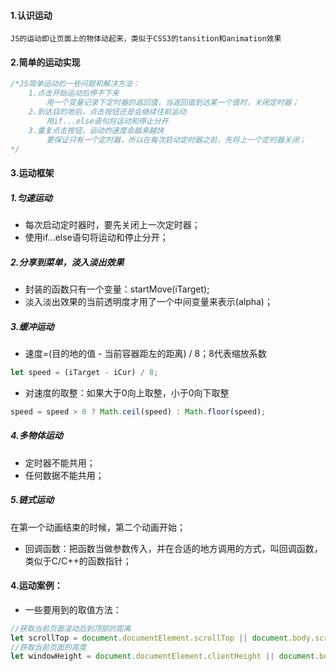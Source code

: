 #### 1.认识运动
	JS的运动即让页面上的物体动起来，类似于CSS3的tansition和animation效果
#### 2.简单的运动实现
```javascript
/*JS简单运动的一些问题和解决方法：
	1.点击开始运动后停不下来
		用一个变量记录下定时器的返回值，当返回值到达某一个值时，关闭定时器；
	2.到达目的地后，点击按钮还是会继续往前运动
		用if...else语句将运动和停止分开
	3.重复点击按钮，运动的速度会越来越快
		要保证只有一个定时器，所以在每次启动定时器之前，先将上一个定时器关闭；
*/
```
#### 3.运动框架
##### 1.匀速运动
- 每次启动定时器时，要先关闭上一次定时器；
- 使用if...else语句将运动和停止分开；
##### 2.分享到菜单，淡入淡出效果
- 封装的函数只有一个变量：startMove(iTarget);
- 淡入淡出效果的当前透明度才用了一个中间变量来表示(alpha)；
##### 3.缓冲运动
- 速度=(目的地的值 - 当前容器距左的距离) / 8；8代表缩放系数
```javascript
let speed = (iTarget - iCur) / 8;
```
- 对速度的取整：如果大于0向上取整，小于0向下取整
```javascript
speed = speed > 0 ? Math.ceil(speed) : Math.floor(speed);
```
##### 4.多物体运动
- 定时器不能共用；
- 任何数据不能共用；
##### 5.链式运动
在第一个动画结束的时候，第二个动画开始；
- 回调函数：把函数当做参数传入，并在合适的地方调用的方式，叫回调函数，类似于C/C++的函数指针；

#### 4.运动案例：
- 一些要用到的取值方法：
```javascript
//获取当前页面滚动后到顶部的距离
let scrollTop = document.documentElement.scrollTop || document.body.scrollTop;
//获取当前页面的高度
let windowHeight = document.documentElement.clientHeight || document.body.clientHeight;
```

